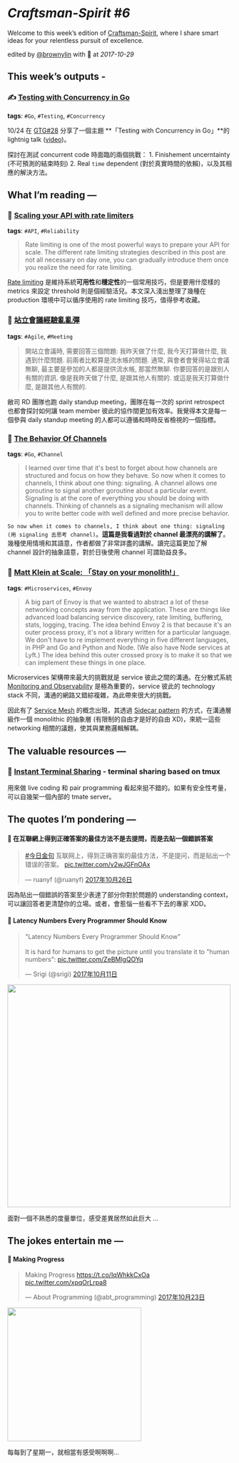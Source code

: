 # *Craftsman-Spirit #6*

Welcome to this week’s edition of [Craftsman-Spirit](https://tinyletter.com/craftsman-spirit), where I share smart ideas for your relentless pursuit of excellence.

edited by [@brownylin](https://twitter.com/brownylin) with 💖 at *2017-10-29*


## **This week’s outputs -**

### ✍️ [Testing with Concurrency in Go](https://speakerdeck.com/brownylin/testing-with-concurrency-in-go)

**tags**: `#Go`, `#Testing`, `#Concurrency`

10/24 在 [GTG#28](https://github.com/golangtw/GolangTaiwanGathering/tree/master/meetup/gtg28) 分享了一個主題 **「Testing with Concurrency in Go」**的 lightnig talk ([video](https://youtu.be/iF1-266IdeI?t=45m9s))。

探討在測試 concurrent code 時面臨的兩個挑戰： 1. Finishement uncerntainty (不可預測的結束時刻) 2. Real `time` dependent (對於真實時間的依賴)，以及其相應的解決方法。


## **What I’m reading —**

### 🔖 [Scaling your API with rate limiters](https://stripe.com/blog/rate-limiters)

**tags**: `#API`, `#Reliability`

> Rate limiting is one of the most powerful ways to prepare your API for scale. The different rate limiting strategies described in this post are not all necessary on day one, you can gradually introduce them once you realize the need for rate limiting.

[Rate limiting](https://en.wikipedia.org/wiki/Rate_limiting) 是維持系統**可用性**和**穩定性**的一個常用技巧，但是要用什麼樣的 metrics 來設定 threshold 則是個經驗活兒。本文深入淺出整理了幾種在 production 環境中可以循序使用的 rate limiting 技巧，值得參考收藏。

### 🔖 [站立會議經驗亂亂彈](http://kojenchieh.pixnet.net/blog/post/460510901-%E7%AB%99%E7%AB%8B%E6%9C%83%E8%AD%B0%E7%B6%93%E9%A9%97%E4%BA%82%E4%BA%82%E5%BD%88)

**tags**: `#Agile`, `#Meeting`

> 開站立會議時, 需要回答三個問題: 我昨天做了什麼, 我今天打算做什麼, 我遇到什麼問題. 前兩者比較算是流水帳的問題. 通常, 與會者會覺得站立會議無聊, 最主要是參加的人都是提供流水帳, 那當然無聊. 你要回答的是跟別人有關的資訊. 像是我昨天做了什麼, 是跟其他人有關的. 或這是我天打算做什麼, 是跟其他人有關的.

敝司 RD 團隊也跑 daily standup meeting，團隊在每一次的 sprint retrospect 也都會探討如何讓 team member 彼此的協作間更加有效率。我覺得本文是每一個參與 daily standup meeting 的人都可以遵循和時時反省檢視的一個指標。

### 🔖 [The Behavior Of Channels](https://www.goinggo.net/2017/10/the-behavior-of-channels.html)

**tags**: `#Go`, `#Channel`

> I learned over time that it's best to forget about how channels are structured and focus on how they behave. So now when it comes to channels, I think about one thing: signaling. A channel allows one goroutine to signal another goroutine about a particular event. Signaling is at the core of everything you should be doing with channels. Thinking of channels as a signaling mechanism will allow you to write better code with well defined and more precise behavior.

`So now when it comes to channels, I think about one thing: signaling (用 signaling 去思考 channel)`。**這篇是我看過對於 channel 最漂亮的講解了**。幾種使用情境和其語意，作者都做了非常詳盡的講解。讀完這篇更加了解 channel 設計的抽象語意，對於日後使用 channel 可謂助益良多。

### 🔖 [Matt Klein at Scale: 「Stay on your monolith!」](http://blog.bythebay.io/post/166593529851/matt-klein-at-scale-stay-on-your-monolith)

**tags**: `#Microservices`, `#Envoy`

> A big part of Envoy is that we wanted to abstract a lot of these networking concepts away from the application. These are things like advanced load balancing service discovery, rate limiting, buffering, stats, logging, tracing. The idea behind Envoy 2 is that because it's an outer process proxy, it's not a library written for a particular language. We don't have to re implement everything in five different languages, in PHP and Go and Python and Node. (We also have Node services at Lyft.) The idea behind this outer crossed proxy is to make it so that we can implement these things in one place.

Microservices 架構帶來最大的挑戰就是 service 彼此之間的溝通。在分散式系統 [Monitoring and Observability](https://medium.com/@copyconstruct/monitoring-and-observability-8417d1952e1c) 是極為重要的，service 彼此的 technology stack 不同，溝通的網路又錯綜複雜，為此帶來很大的挑戰。

因此有了 [Service Mesh](https://buoyant.io/2017/04/25/whats-a-service-mesh-and-why-do-i-need-one/) 的概念出現，其透過 [Sidecar pattern](https://docs.microsoft.com/en-us/azure/architecture/patterns/sidecar) 的方式，在溝通層級作一個 monolithic 的抽象層 (有限制的自由才是好的自由 XD)，來統一這些 networking 相關的議題，使其與業務邏輯解耦。


## **The valuable resources —**

### 🔦 [Instant Terminal Sharing](http://tmate.io/) - terminal sharing based on tmux

用來做 live coding 和 pair programming 看起來挺不錯的。如果有安全性考量，可以自幾架一個內部的 tmate server。

## **The quotes I’m pondering —**

#### 📌 在互聯網上得到正確答案的最佳方法不是去提問，而是去貼一個錯誤答案

<blockquote class="twitter-tweet" data-cards="hidden" data-lang="zh-tw"><p lang="zh" dir="ltr"><a href="https://twitter.com/hashtag/%E4%BB%8A%E6%97%A5%E9%87%91%E5%8F%A5?src=hash&amp;ref_src=twsrc%5Etfw">#今日金句</a> 互联网上，得到正确答案的最佳方法，不是提问，而是贴出一个错误的答案。 <a href="https://t.co/v2wJGFnOAx">pic.twitter.com/v2wJGFnOAx</a></p>&mdash; ruanyf (@ruanyf) <a href="https://twitter.com/ruanyf/status/923338826931568640?ref_src=twsrc%5Etfw">2017年10月26日</a></blockquote>

因為貼出一個錯誤的答案至少表達了部分你對於問題的 understanding context，可以讓回答者更清楚你的立場。或者，會惹惱一些看不下去的專家 XDD。

#### 📌 Latency Numbers Every Programmer Should Know

<blockquote class="twitter-tweet" data-cards="hidden" data-lang="zh-tw"><p lang="en" dir="ltr">&quot;Latency Numbers Every Programmer Should Know&quot;<br><br>It is hard for humans to get the picture until you translate it to &quot;human numbers&quot;: <a href="https://t.co/ZeBMlgQOYq">pic.twitter.com/ZeBMlgQOYq</a></p>&mdash; Srigi (@srigi) <a href="https://twitter.com/srigi/status/917998817051541504?ref_src=twsrc%5Etfw">2017年10月11日</a></blockquote>

<img src="https://pbs.twimg.com/media/DL1ixnwWAAEB_SI.jpg" width="500px">

面對一個不熟悉的度量單位，感受差異居然如此巨大 ...


## **The jokes entertain me —**

#### 🤣 Making Progress

<blockquote class="twitter-tweet" data-cards="hidden" data-lang="zh-tw"><p lang="en" dir="ltr">Making Progress <a href="https://t.co/IqWhkkCxOa">https://t.co/IqWhkkCxOa</a> <a href="https://t.co/xpqOrLrpa8">pic.twitter.com/xpqOrLrpa8</a></p>&mdash; About Programming (@abt_programming) <a href="https://twitter.com/abt_programming/status/922486716304420864?ref_src=twsrc%5Etfw">2017年10月23日</a></blockquote>

<img src="https://imgs.xkcd.com/comics/making_progress.png" width="300px">

每每到了星期一，就相當有感受啊啊啊...